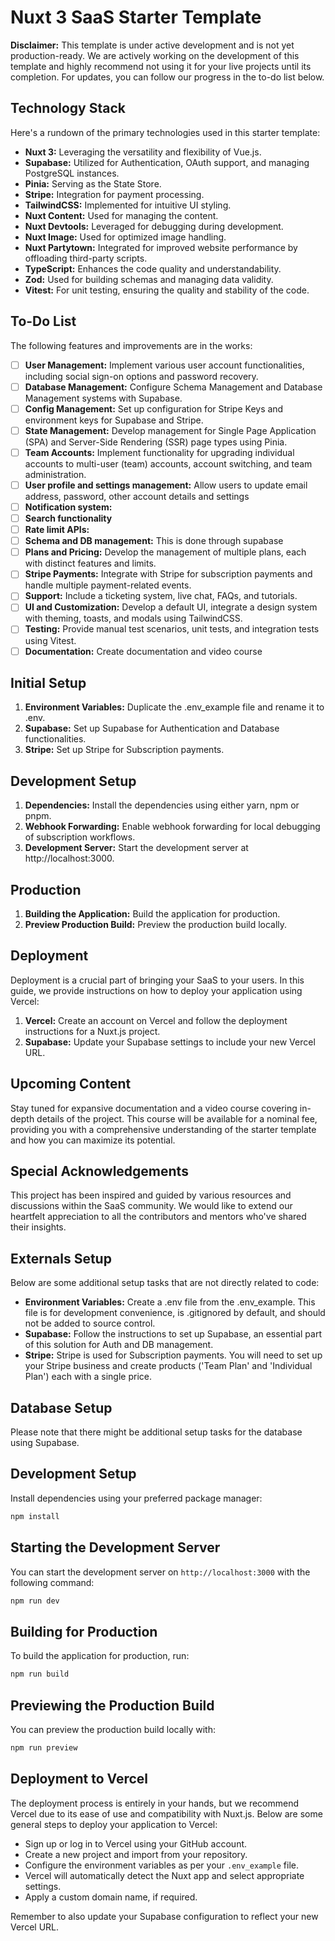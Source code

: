 # Nuxt 3 SaaS Starter Template

**Disclaimer:** This template is under active development and is not yet production-ready. We are actively working on the development of this template and highly recommend not using it for your live projects until its completion. For updates, you can follow our progress in the to-do list below.

## Technology Stack

Here's a rundown of the primary technologies used in this starter template:

- **Nuxt 3:** Leveraging the versatility and flexibility of Vue.js.
- **Supabase:** Utilized for Authentication, OAuth support, and managing PostgreSQL instances.
- **Pinia:** Serving as the State Store.
- **Stripe:** Integration for payment processing.
- **TailwindCSS:** Implemented for intuitive UI styling.
- **Nuxt Content:** Used for managing the content.
- **Nuxt Devtools:** Leveraged for debugging during development.
- **Nuxt Image:** Used for optimized image handling.
- **Nuxt Partytown:** Integrated for improved website performance by offloading third-party scripts.
- **TypeScript:** Enhances the code quality and understandability.
- **Zod:** Used for building schemas and managing data validity.
- **Vitest:** For unit testing, ensuring the quality and stability of the code.

## To-Do List

The following features and improvements are in the works:

- [ ] **User Management:** Implement various user account functionalities, including social sign-on options and password recovery.
- [ ] **Database Management:** Configure Schema Management and Database Management systems with Supabase.
- [ ] **Config Management:** Set up configuration for Stripe Keys and environment keys for Supabase and Stripe.
- [ ] **State Management:** Develop management for Single Page Application (SPA) and Server-Side Rendering (SSR) page types using Pinia.
- [ ] **Team Accounts:** Implement functionality for upgrading individual accounts to multi-user (team) accounts, account switching, and team administration.
- [ ] **User profile and settings management:** Allow users to update email address, password, other account details and settings
- [ ] **Notification system:**
- [ ] **Search functionality**
- [ ] **Rate limit APIs:**
- [ ] **Schema and DB management:** This is done through supabase
- [ ] **Plans and Pricing:** Develop the management of multiple plans, each with distinct features and limits.
- [ ] **Stripe Payments:** Integrate with Stripe for subscription payments and handle multiple payment-related events.
- [ ] **Support:** Include a ticketing system, live chat, FAQs, and tutorials.
- [ ] **UI and Customization:** Develop a default UI, integrate a design system with theming, toasts, and modals using TailwindCSS.
- [ ] **Testing:** Provide manual test scenarios, unit tests, and integration tests using Vitest.
- [ ] **Documentation:** Create documentation and video course

## Initial Setup

1. **Environment Variables:** Duplicate the .env_example file and rename it to .env.
2. **Supabase:** Set up Supabase for Authentication and Database functionalities.
3. **Stripe:** Set up Stripe for Subscription payments.

## Development Setup

1. **Dependencies:** Install the dependencies using either yarn, npm or pnpm.
2. **Webhook Forwarding:** Enable webhook forwarding for local debugging of subscription workflows.
3. **Development Server:** Start the development server at http://localhost:3000.

## Production

1. **Building the Application:** Build the application for production.
2. **Preview Production Build:** Preview the production build locally.

## Deployment

Deployment is a crucial part of bringing your SaaS to your users. In this guide, we provide instructions on how to deploy your application using Vercel:

1. **Vercel:** Create an account on Vercel and follow the deployment instructions for a Nuxt.js project.
2. **Supabase:** Update your Supabase settings to include your new Vercel URL.

## Upcoming Content

Stay tuned for expansive documentation and a video course covering in-depth details of the project. This course will be available for a nominal fee, providing you with a comprehensive understanding of the starter template and how you can maximize its potential.

## Special Acknowledgements

This project has been inspired and guided by various resources and discussions within the SaaS community. We would like to extend our heartfelt appreciation to all the contributors and mentors who've shared their insights.

## Externals Setup

Below are some additional setup tasks that are not directly related to code:

- **Environment Variables:** Create a .env file from the .env_example. This file is for development convenience, is .gitignored by default, and should not be added to source control.
- **Supabase:** Follow the instructions to set up Supabase, an essential part of this solution for Auth and DB management.
- **Stripe:** Stripe is used for Subscription payments. You will need to set up your Stripe business and create products ('Team Plan' and 'Individual Plan') each with a single price.

## Database Setup

Please note that there might be additional setup tasks for the database using Supabase.

## Development Setup

Install dependencies using your preferred package manager:

```bash
npm install
```

## Starting the Development Server

You can start the development server on `http://localhost:3000` with the following command:

```bash
npm run dev
```

## Building for Production

To build the application for production, run:

```bash
npm run build
```

## Previewing the Production Build

You can preview the production build locally with:

```bash
npm run preview
```

## Deployment to Vercel

The deployment process is entirely in your hands, but we recommend Vercel due to its ease of use and compatibility with Nuxt.js. Below are some general steps to deploy your application to Vercel:

- Sign up or log in to Vercel using your GitHub account.
- Create a new project and import from your repository.
- Configure the environment variables as per your `.env_example` file.
- Vercel will automatically detect the Nuxt app and select appropriate settings.
- Apply a custom domain name, if required.

Remember to also update your Supabase configuration to reflect your new Vercel URL.
